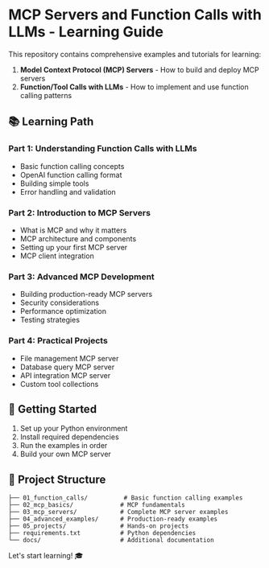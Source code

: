 # MCP Servers and Function Calls with LLMs - Learning Guide

This repository contains comprehensive examples and tutorials for learning:
1. **Model Context Protocol (MCP) Servers** - How to build and deploy MCP servers
2. **Function/Tool Calls with LLMs** - How to implement and use function calling patterns

## 📚 Learning Path

### Part 1: Understanding Function Calls with LLMs
- Basic function calling concepts
- OpenAI function calling format
- Building simple tools
- Error handling and validation

### Part 2: Introduction to MCP Servers
- What is MCP and why it matters
- MCP architecture and components
- Setting up your first MCP server
- MCP client integration

### Part 3: Advanced MCP Development
- Building production-ready MCP servers
- Security considerations
- Performance optimization
- Testing strategies

### Part 4: Practical Projects
- File management MCP server
- Database query MCP server
- API integration MCP server
- Custom tool collections

## 🚀 Getting Started

1. Set up your Python environment
2. Install required dependencies
3. Run the examples in order
4. Build your own MCP server

## 📁 Project Structure

```
├── 01_function_calls/          # Basic function calling examples
├── 02_mcp_basics/             # MCP fundamentals
├── 03_mcp_servers/            # Complete MCP server examples
├── 04_advanced_examples/      # Production-ready examples
├── 05_projects/               # Hands-on projects
├── requirements.txt           # Python dependencies
└── docs/                      # Additional documentation
```

Let's start learning! 🎓
